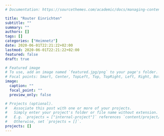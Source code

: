 ```yaml
---
# Documentation: https://sourcethemes.com/academic/docs/managing-content/

title: "Router Einrichten"
subtitle: ""
summary: ""
authors: []
tags: []
categories: ["Heimnetz"]
date: 2020-06-01T22:21:22+02:00
lastmod: 2020-06-01T22:21:22+02:00
featured: false
draft: true

# Featured image
# To use, add an image named `featured.jpg/png` to your page's folder.
# Focal points: Smart, Center, TopLeft, Top, TopRight, Left, Right, BottomLeft, Bottom, BottomRight.
image:
  caption: ""
  focal_point: ""
  preview_only: false

# Projects (optional).
#   Associate this post with one or more of your projects.
#   Simply enter your project's folder or file name without extension.
#   E.g. `projects = ["internal-project"]` references `content/project/deep-learning/index.md`.
#   Otherwise, set `projects = []`.
projects: []
---
```


